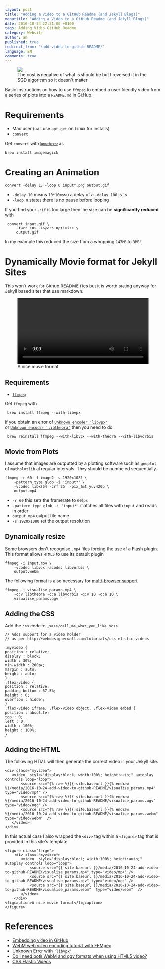 ```yaml
---
layout: post
title: "Adding a Video to a GitHub Readme (and Jekyll Blogs)"
menutitle: "Adding a Video to a GitHub Readme (and Jekyll Blogs)"
date: 2016-10-24 22:31:00 +0100
tags: Adding Video GitHub Readme
category: Website
author: am
published: true
redirect_from: "/add-video-to-github-README/"
language: EN
comments: true
---
```


<figure>
   <img src="{{ site.baseurl }}/media/2016-10-24-add-video-to-github-README/visualise_params.gif"/>
   <figcaption>The cost is negative of what is should be but I reversed it in the SGD algorithm so it doesn't matter</figcaption>
</figure>

Basic instructions on how to use `ffmpeg` to embed a user friendly video from a series of
plots into a `README.md` in GitHub.

# Requirements
  - Mac user (can use `apt-get` on Linux for installs)
  - [`convert`](http://www.imagemagick.org/script/convert.php)
 
Get `convert` with [`homebrew`](http://brew.sh/) as

    brew install imagemagick

# Creating an Animation

    convert -delay 10 -loop 0 input*.png output.gif

 - `-delay 10` means `10*10ms`so a delay of a `-delay 100` is `1s`
 - `-loop 0` states there is no pause before looping
 
 If you find your `.gif` is too large then the size can be **significantly reduced** with
 
     convert input.gif \
         -fuzz 10% -layers Optimize \
         output.gif

In my example this reduced the size from a whopping `147MB` to `3MB`!

# Dynamically Movie format for Jekyll Sites
This won't work for Github README files but it is worth stating anyway for Jekyll based sites 
that use markdown.

<figure class="large">
    <div class="myvideo">
       <video  style="display:block; width:100%; height:auto;" autoplay controls loop="loop">
           <source src="{{ site.baseurl }}/media/2016-10-24-add-video-to-github-README/visualise_params.mp4" type="video/mp4" />
           <source src="{{ site.baseurl }}/media/2016-10-24-add-video-to-github-README/visualise_params.ogv" type="video/ogg" />
           <source src="{{ site.baseurl }}/media/2016-10-24-add-video-to-github-README/visualise_params.webm"  type="video/webm"  />
       </video>
    </div>
<figcaption>A nice movie format</figcaption>
</figure>

## Requirements

 - [`ffmpeg`](https://www.ffmpeg.org/)

Get `ffmpeg` with

     brew install ffmpeg --with-libvpx

 if you obtain an error of [`Unknown encoder 'libvpx'`](http://stackoverflow.com/q/11003420/4013571)  
 or [`Unknown encoder 'libtheora'`]() then  you need to do

     brew reinstall ffmpeg --with-libvpx --with-theora --with-libvorbis

## Movie from Plots
I assume that images are outputted by a plotting software such as `gnuplot` of `mathplotlib`
at regular intervals. They should be numbered sequentially.

    ffmpeg -r 60 -f image2 -s 1920x1080 \
        -pattern_type glob -i 'input*' \
        -vcodec libx264 -crf 25  -pix_fmt yuv420p \
        output.mp4

 - `-r 60` this sets the framerate to `60fps`
 - `-pattern_type glob -i 'input*'` matches all files with `input` and reads in order
 - `output.mp4` output file name
 - `-s 1920x1080` set the output resolution

## Dynamically resize
Some browsers don't recognise `.mp4` files forcing the use of a Flash plugin. This format 
allows `HTML5` to use its default plugin

    ffmpeg -i input.mp4 \
        -vcodec libvpx -acodec libvorbis \
        output.webm

The following format is also necessary for [multi-browser support](http://stackoverflow.com/a/11188058/4013571)

    ffmpeg -i visualise_params.mp4 \
        -c:v libtheora -c:a libvorbis -q:v 10 -q:a 10 \
        visualise_params.ogv

## Adding the CSS
Add the `css` code to `_sass/call_me_what_you_like.scss`

<pre class="line-numbers language-css"><code>// Adds support for a video holder
// as per http://webdesignerwall.com/tutorials/css-elastic-videos

.myvideo {
position : relative;
display : block;
width : 30%;
min-width : 200px;
margin : auto;
height : auto;
}
.flex-video {
position : relative;
padding-bottom : 67.5%;
height : 0;
overflow : hidden;
}
.flex-video iframe, .flex-video object, .flex-video embed {
position : absolute;
top : 0;
left : 0;
width : 100%;
height : 100%;
}
</code></pre>

## Adding the HTML
The following HTML will then generate the correct video in your Jekyll site. 

<pre class="line-numbers language-html"><code>&lt;div class="myvideo"&gt;
   &lt;video  style="display:block; width:100%; height:auto;" autoplay controls loop="loop"&gt;
       &lt;source src="{% raw %}{{ site.baseurl }}{% endraw %}/media/2016-10-24-add-video-to-github-README/visualise_params.mp4" type="video/mp4" /&gt;
       &lt;source src="{% raw %}{{ site.baseurl }}{% endraw %}/media/2016-10-24-add-video-to-github-README/visualise_params.ogv" type="video/ogg" /&gt;
       &lt;source src="{% raw %}{{ site.baseurl }}{% endraw %}/media/2016-10-24-add-video-to-github-README/visualise_params.webm"  type="video/webm"  /&gt;
   &lt;/video&gt;
&lt;/div&gt;</code></pre>

In this actual case I also wrapped the `<div>` tag within a `<figure>` tag that is provided in this
site's template

<pre class="line-numbers language-html"><code>&lt;figure class="large"&gt;
    &lt;div class="myvideo"&gt;
       &lt;video  style="display:block; width:100%; height:auto;" autoplay controls loop="loop"&gt;
           &lt;source src="{{ site.baseurl }}/media/2016-10-24-add-video-to-github-README/visualise_params.mp4" type="video/mp4" /&gt;
           &lt;source src="{{ site.baseurl }}/media/2016-10-24-add-video-to-github-README/visualise_params.ogv" type="video/ogg" /&gt;
           &lt;source src="{{ site.baseurl }}/media/2016-10-24-add-video-to-github-README/visualise_params.webm"  type="video/webm"  /&gt;
       &lt;/video&gt;
    &lt;/div&gt;
&lt;figcaption&gt;A nice movie format&lt;/figcaption&gt;
&lt;/figure&gt;</code></pre>

# References

 - [Embedding video in GitHub](https://github.com/etianen/html5media/wiki/embedding-video)
 - [WebM web video encoding tutorial with FFMpeg](https://www.virag.si/2012/01/webm-web-video-encoding-tutorial-with-ffmpeg-0-9/)
 - [Unknown Error with `'libvpx'`](http://stackoverflow.com/q/11003420/4013571)
 - [Do I need both WebM and ogv formats when using HTML5 video?](http://stackoverflow.com/q/11187316/4013571)
 - [CSS Elastic Videos](http://webdesignerwall.com/tutorials/css-elastic-videos)